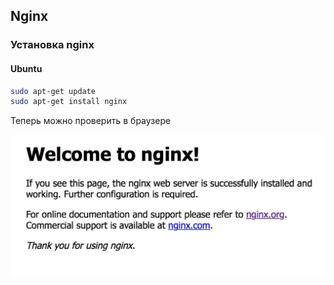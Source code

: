 ## Nginx

### Установка nginx

#### Ubuntu

```sh
sudo apt-get update
sudo apt-get install nginx
```

Теперь можно проверить в браузере

![Alt text](images/image.png)

